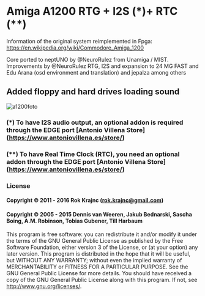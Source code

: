 # Amiga A1200 RTG + I2S (*)+ RTC (**)
Information of the original system reimplemented in Fpga: https://en.wikipedia.org/wiki/Commodore_Amiga_1200

Core ported to neptUNO by @NeuroRulez from Unamiga / MIST. Improvements by @NeuroRulez RTG, I2S and expansion to 24 MG FAST and Edu Arana (osd environment and translation) and jepalza among others

## Added floppy and hard drives loading sound

![a1200foto](https://user-images.githubusercontent.com/31018768/71215821-17188b00-22b9-11ea-8033-4ef7fa745241.jpg)

### (*) To have I2S audio output, an optional addon is required through the EDGE port [Antonio Villena Store] (https://www.antoniovillena.es/store/)
### (**) To have Real Time Clock (RTC), you need an optional addon through the EDGE port [Antonio Villena Store] (https://www.antoniovillena.es/store/)

### License

#### Copyright © 2011 - 2016 Rok Krajnc (rok.krajnc@gmail.com)

#### Copyright © 2005 - 2015 Dennis van Weeren, Jakub Bednarski, Sascha Boing, A.M. Robinson, Tobias Gubener, Till Harbaum

This program is free software: you can redistribute it and/or modify it under the terms of the GNU General Public License as published by the Free Software Foundation, either version 3 of the License, or (at your option) any later version.
This program is distributed in the hope that it will be useful, but WITHOUT ANY WARRANTY; without even the implied warranty of MERCHANTABILITY or FITNESS FOR A PARTICULAR PURPOSE. See the GNU General Public License for more details.
You should have received a copy of the GNU General Public License along with this program. If not, see http://www.gnu.org/licenses/.
